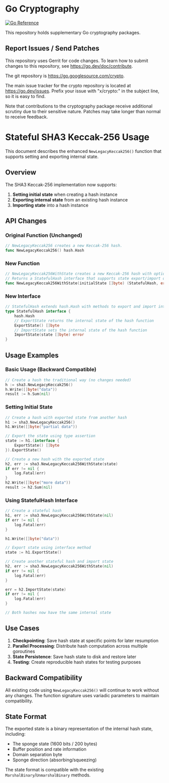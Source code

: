 # Go Cryptography

[![Go Reference](https://pkg.go.dev/badge/golang.org/x/crypto.svg)](https://pkg.go.dev/golang.org/x/crypto)

This repository holds supplementary Go cryptography packages.

## Report Issues / Send Patches

This repository uses Gerrit for code changes. To learn how to submit changes to
this repository, see https://go.dev/doc/contribute.

The git repository is https://go.googlesource.com/crypto.

The main issue tracker for the crypto repository is located at
https://go.dev/issues. Prefix your issue with "x/crypto:" in the
subject line, so it is easy to find.

Note that contributions to the cryptography package receive additional scrutiny
due to their sensitive nature. Patches may take longer than normal to receive
feedback.

# Stateful SHA3 Keccak-256 Usage

This document describes the enhanced `NewLegacyKeccak256()` function that supports setting and exporting internal state.

## Overview

The SHA3 Keccak-256 implementation now supports:
1. **Setting initial state** when creating a hash instance
2. **Exporting internal state** from an existing hash instance
3. **Importing state** into a hash instance

## API Changes

### Original Function (Unchanged)

```go
// NewLegacyKeccak256 creates a new Keccak-256 hash.
func NewLegacyKeccak256() hash.Hash
```

### New Function

```go
// NewLegacyKeccak256WithState creates a new Keccak-256 hash with optional initial state.
// Returns a StatefulHash interface that supports state export/import operations.
func NewLegacyKeccak256WithState(initialState []byte) (StatefulHash, error)
```

### New Interface

```go
// StatefulHash extends hash.Hash with methods to export and import internal state
type StatefulHash interface {
    hash.Hash
    // ExportState returns the internal state of the hash function
    ExportState() []byte
    // ImportState sets the internal state of the hash function
    ImportState(state []byte) error
}
```

## Usage Examples

### Basic Usage (Backward Compatible)

```go
// Create a hash the traditional way (no changes needed)
h := sha3.NewLegacyKeccak256()
h.Write([]byte("data"))
result := h.Sum(nil)
```

### Setting Initial State

```go
// Create a hash with exported state from another hash
h1 := sha3.NewLegacyKeccak256()
h1.Write([]byte("partial data"))

// Export the state using type assertion
state := h1.(interface {
    ExportState() []byte
}).ExportState()

// Create a new hash with the exported state
h2, err := sha3.NewLegacyKeccak256WithState(state)
if err != nil {
    log.Fatal(err)
}
h2.Write([]byte("more data"))
result := h2.Sum(nil)
```

### Using StatefulHash Interface

```go
// Create a stateful hash
h1, err := sha3.NewLegacyKeccak256WithState(nil)
if err != nil {
    log.Fatal(err)
}

h1.Write([]byte("data"))

// Export state using interface method
state := h1.ExportState()

// Create another stateful hash and import state
h2, err := sha3.NewLegacyKeccak256WithState(nil)
if err != nil {
    log.Fatal(err)
}

err = h2.ImportState(state)
if err != nil {
    log.Fatal(err)
}

// Both hashes now have the same internal state
```

## Use Cases

1. **Checkpointing**: Save hash state at specific points for later resumption
2. **Parallel Processing**: Distribute hash computation across multiple goroutines
3. **State Persistence**: Save hash state to disk and restore later
4. **Testing**: Create reproducible hash states for testing purposes

## Backward Compatibility

All existing code using `NewLegacyKeccak256()` will continue to work without any changes. The function signature uses variadic parameters to maintain compatibility.

## State Format

The exported state is a binary representation of the internal hash state, including:
- The sponge state (1600 bits / 200 bytes)
- Buffer position and rate information
- Domain separation byte
- Sponge direction (absorbing/squeezing)

The state format is compatible with the existing `MarshalBinary`/`UnmarshalBinary` methods.